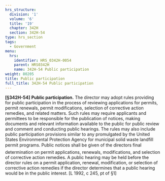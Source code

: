 ```yaml
---
hrs_structure:
  division: '1'
  volume: '6'
  title: '19'
  chapter: 342H
  section: 342H-54
type: hrs_section
tags:
  - Government
menu:
  hrs:
    identifier: HRS_0342H-0054
    parent: HRS0342H
    name: 342H-54 Public participation
weight: 80205
title: Public participation
full_title: 342H-54 Public participation
---
```

**[§342H-54]** **Public participation.** The director may adopt rules providing for public participation in the process of reviewing applications for permits, permit renewals, permit modifications, selection of corrective action remedies, and related matters. Such rules may require applicants and permittees to be responsible for the publication of notices, making documents and relevant information available to the public for public review and comment and conducting public hearings. The rules may also include public participation provisions similar to any promulgated by the United States Environmental Protection Agency for municipal solid waste landfill permit programs. Public notices shall be given of the directors final determination on permit applications, renewals, modifications, and selection of corrective action remedies. A public hearing may be held before the director rules on a permit application, renewal, modification, or selection of corrective action remedies if the director determines that a public hearing would be in the public interest. [L 1992, c 245, pt of §1]